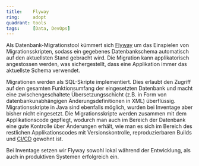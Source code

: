 ```yaml
---
title:    Flyway  
ring:     adopt  
quadrant: tools
tags:     [Data, DevOps]
---
```


Als Datenbank-Migrationstool kümmert sich [Flyway][flyway] um das Einspielen von Migrationsskripten, sodass ein
gegebenes Datenbankschema automatisch auf den aktuellsten Stand gebracht wird. Die Migration kann applikatorisch
angestossen werden, was sichergestellt, dass eine Applikation immer das aktuellste Schema verwendet. 

Migrationen werden als SQL-Skripte implementiert. Dies erlaubt den Zugriff auf den gesamten Funktionsumfang der
eingesetzten Datenbank und macht eine zwischengeschaltete Übersetzungsschicht (z.B. in Form von datenbankunabhängigen
Änderungsdefinitionen in XML) überflüssig. Migrationsskripte in Java sind ebenfalls möglich, wurden bei Inventage aber
bisher nicht eingesetzt. Die Migrationsskripte werden zusammen mit dem Applikationscode gepflegt, wodurch man auch im
Bereich der Datenbank eine gute Kontrolle über Änderungen erhält, wie man es sich im Bereich des restlichen
Applikationscodes mit Versionskontrolle, reproduzierbaren Builds und [CI/CD][cicd] gewohnt ist. 

Bei Inventage setzen wir Flyway sowohl lokal während der Entwicklung, als auch in produktiven Systemen erfolgreich ein.

[flyway]: https://flywaydb.org/
[cicd]: /concepts-and-methods/ci-cd
